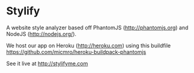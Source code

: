 Stylify
=======

A website style analyzer based off PhantomJS (http://phantomjs.org) and NodeJS (http://nodejs.org/).

We host our app on Heroku (http://heroku.com) using this buildfile https://github.com/micmro/heroku-buildpack-phantomjs

See it live at http://stylifyme.com